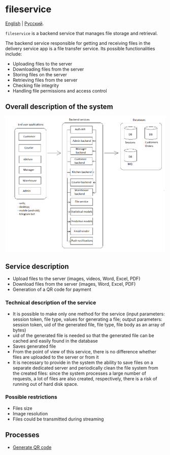 # fileservice

[English](fileservice.md) | [Русский](fileservice.ru.md). 

`fileservice` is a backend service that manages file storage and retrieval.

The backend service responsible for getting and receiving files in the delivery service app is a file transfer service. Its possible functionalities include:
- Uploading files to the server
- Downloading files from the server
- Storing files on the server
- Retrieving files from the server
- Checking file integrity
- Handling file permissions and access control

## Overall description of the system 

![system_overall](../img/system_overall.png)

## Service description

- Upload files to the server (images, videos, Word, Excel, PDF)
- Download files from the server (images, Word, Excel, PDF)
- Generation of a QR code for payment

### Technical description of the service

- It is possible to make only one method for the service (input parameters: session token, file type, values for generating a file; output parameters: session token, uid of the generated file, file type, file body as an array of bytes)
- uid of the generated file is needed so that the generated file can be cached and easily found in the database
- Saves generated file
- From the point of view of this service, there is no difference whether files are uploaded to the server or from it
- It is necessary to provide in the system the ability to save files on a separate dedicated server and periodically clean the file system from the created files: since the system processes a large number of requests, a lot of files are also created, respectively, there is a risk of running out of hard disk space.

<!--
### Claculations 

- Resolution: 720p
- Measurement (in pixels): 1280x720
- Pixel count: 921,600
- Number of frames per second: 24 fps 
    - The image is updated every 41.5 ms (or 0.041 s)
- Data transimmited per second: 22,118,400 bytes (about 22 MB)
-->

### Possible restrictions

- Files size
- Image resolution
- Files could be transmitted during streaming

<!--
Video resolution: 

![video-resolution](https://zidivo.com/wp-content/uploads/2020/09/video-resolution.png)
-->

## Processes 

- [Generate QR code](../processes/fileservice/generateqr.md)
